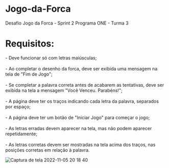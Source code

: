 # Jogo-da-Forca
Desafio Jogo da Forca - Sprint 2 Programa ONE - Turma 3
<h1>Requisitos:</h1>
- Deve funcionar só com letras maiúsculas;<br><br>
- Ao completar o desenho da forca, deve ser exibida uma mensagem na tela de "Fim de Jogo";<br><br>
- Se completar a palavra correta antes de acabarem as tentativas, deve ser exibida na tela a mensagem "Você Venceu. Parabéns!";<br><br>
- A página deve ter os traços indicando cada letra da palavra, separados por espaço;<br><br>
- A página deve ter um botão de "Iniciar Jogo" para começar o jogo;<br><br>
- As letras erradas devem aparecer na tela, mas não podem aparecer repetidamente;<br><br>
- As letras corretas devem ser mostradas na tela acima dos traços, nas posições corretas em relação à palavra.<br>

![Captura de tela 2022-11-05 20 18 40](https://user-images.githubusercontent.com/114116082/200195273-86adff3f-93db-4901-9113-9c92fed830ee.png)
